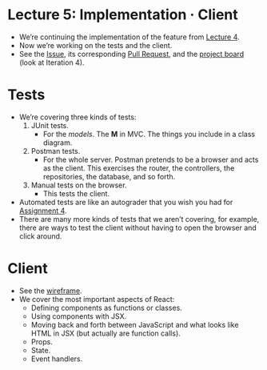 # Lecture 5: Implementation · Client

- We’re continuing the implementation of the feature from [Lecture 4](/lectures/4).
- Now we’re working on the tests and the client.
- See the [Issue](https://github.com/jhu-oose/todoose/issues/24), its corresponding [Pull Request](https://github.com/jhu-oose/todoose/pull/25), and the [project board](https://github.com/jhu-oose/todoose/projects/3) (look at Iteration 4).

# Tests

- We’re covering three kinds of tests:
  1. JUnit tests.
     - For the _models_. The **M** in MVC. The things you include in a class diagram.
  2. Postman tests.
     - For the whole server. Postman pretends to be a browser and acts as the client. This exercises the router, the controllers, the repositories, the database, and so forth.
  3. Manual tests on the browser.
     - This tests the client.
- Automated tests are like an autograder that you wish you had for [Assignment 4](/assignments/4).
- There are many more kinds of tests that we aren’t covering, for example, there are ways to test the client without having to open the browser and click around.

# Client

- See the [wireframe](https://github.com/jhu-oose/todoose/blob/46d406a0a4246f77a615e5ae939b4a6de25d2095/docs/wireframes.jpeg).
- We cover the most important aspects of React:
  - Defining components as functions or classes.
  - Using components with JSX.
  - Moving back and forth between JavaScript and what looks like HTML in JSX (but actually are function calls).
  - Props.
  - State.
  - Event handlers.
